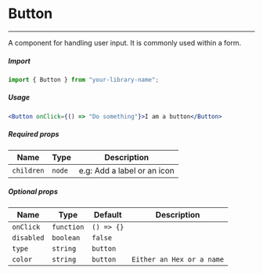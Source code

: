 # Button

<!-- STORY -->

<hr>

A component for handling user input. It is commonly used within a form.

##### Import

```js
import { Button } from "your-library-name";
```

##### Usage

```jsx
<Button onClick={() => "Do something"}>I am a button</Button>
```

##### Required props

| Name       | Type   | Description                 |
| ---------- | ------ | --------------------------- |
| `children` | `node` | e.g: Add a label or an icon |

##### Optional props

| Name       | Type       | Default    | Description               |
| ---------- | ---------- | ---------- | ------------------------- |
| `onClick`  | `function` | `() => {}` |                           |
| `disabled` | `boolean`  | `false`    |                           |
| `type`     | `string`   | `button`   |                           |
| `color`    | `string`   | `button`   | `Either an Hex or a name` |
